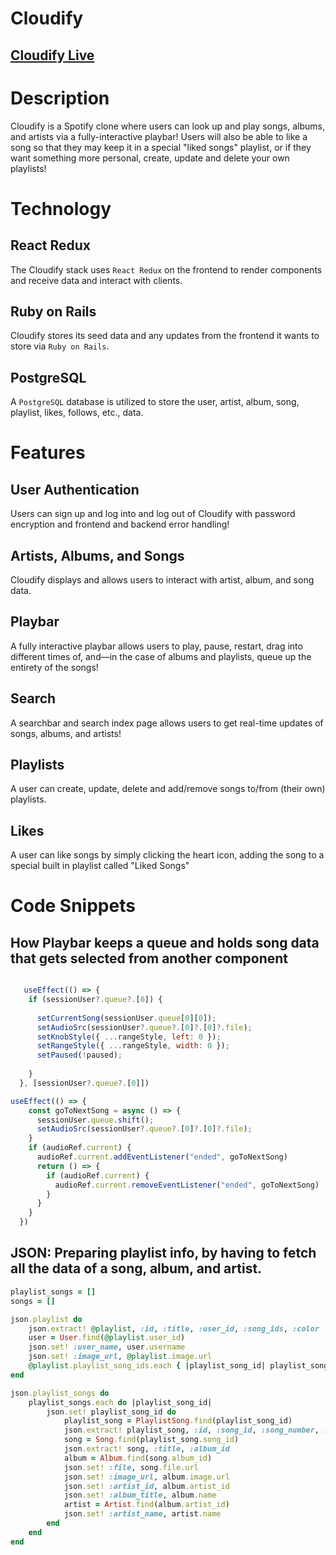 # Cloudify

## [Cloudify Live](https://cloudify-web-service.onrender.com)

# Description
Cloudify is a Spotify clone where users can look up and play songs, albums, and artists via a fully-interactive playbar! Users will also be able to like a song so that they may keep it in a special "liked songs" playlist, or if they want something more personal, create, update and delete your own playlists!

# Technology
## React Redux
The Cloudify stack uses `React Redux` on the frontend to render components and receive data and interact with clients.

## Ruby on Rails
Cloudify stores its seed data and any updates from the frontend it wants to store via `Ruby on Rails`.

## PostgreSQL
A `PostgreSQL` database is utilized to store the user, artist, album, song, playlist, likes, follows, etc., data.

# Features
## User Authentication
Users can sign up and log into and log out of Cloudify with password encryption and frontend and backend error handling!

## Artists, Albums, and Songs
Cloudify displays and allows users to interact with artist, album, and song data.

## Playbar 
A fully interactive playbar allows users to play, pause, restart, drag into different times of, and—in the case of albums and playlists, queue up the entirety of the songs!

## Search
A searchbar and search index page allows users to get real-time updates of songs, albums, and artists!

## Playlists 
A user can create, update, delete and add/remove songs to/from (their own) playlists.

## Likes 
A user can like songs by simply clicking the heart icon, adding the song to a special built in playlist called "Liked Songs"


# Code Snippets
## How Playbar keeps a queue and holds song data that gets selected from another component
```javascript

   useEffect(() => {
    if (sessionUser?.queue?.[0]) {
   
      setCurrentSong(sessionUser.queue[0][0]);
      setAudioSrc(sessionUser?.queue?.[0]?.[0]?.file);
      setKnobStyle({ ...rangeStyle, left: 0 });
      setRangeStyle({ ...rangeStyle, width: 0 });
      setPaused(!paused);
     
    }
  }, [sessionUser?.queue?.[0]])

useEffect(() => {
    const goToNextSong = async () => {
      sessionUser.queue.shift();
      setAudioSrc(sessionUser?.queue?.[0]?.[0]?.file);
    }
    if (audioRef.current) {
      audioRef.current.addEventListener("ended", goToNextSong)
      return () => {
        if (audioRef.current) {
          audioRef.current.removeEventListener("ended", goToNextSong)
        }
      }
    }
  })
```

## JSON: Preparing playlist info, by having to fetch all the data of a song, album, and artist.

```ruby
playlist_songs = []
songs = []

json.playlist do
    json.extract! @playlist, :id, :title, :user_id, :song_ids, :color
    user = User.find(@playlist.user_id)
    json.set! :user_name, user.username
    json.set! :image_url, @playlist.image.url
    @playlist.playlist_song_ids.each { |playlist_song_id| playlist_songs << playlist_song_id }
end

json.playlist_songs do
    playlist_songs.each do |playlist_song_id|
        json.set! playlist_song_id do
            playlist_song = PlaylistSong.find(playlist_song_id)
            json.extract! playlist_song, :id, :song_id, :song_number, :created_at
            song = Song.find(playlist_song.song_id)
            json.extract! song, :title, :album_id
            album = Album.find(song.album_id)
            json.set! :file, song.file.url
            json.set! :image_url, album.image.url
            json.set! :artist_id, album.artist_id
            json.set! :album_title, album.name
            artist = Artist.find(album.artist_id)
            json.set! :artist_name, artist.name
        end
    end
end
```